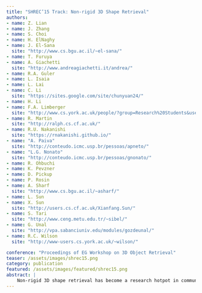 ```yaml
---
title: "SHREC’15 Track: Non-rigid 3D Shape Retrieval"
authors:
- name: Z. Lian
- name: J. Zhang
- name: S. Choi
- name: H. ElNaghy
- name: J. El-Sana
  site: "http://www.cs.bgu.ac.il/~el-sana/"
- name: T. Furuya
- name: A. Giachetti
  site: "http://www.andreagiachetti.it/andrea/"
- name: R.A. Guler
- name: L. Isaia
- name: L. Lai
- name: C. Li
  site: "https://sites.google.com/site/chunyuan24/"
- name: H. Li
- name: F.A. Limberger
  site: "http://www.cs.york.ac.uk/people/?group=Research%20Students&username=fal"
- name: R. Martin
  site: "http://ralph.cs.cf.ac.uk/"
- name: R.U. Nakanishi
  site: "https://rnakanishi.github.io/"
- name: "A. Paiva"
  site: "http://conteudo.icmc.usp.br/pessoas/apneto/"
- name: "L.G. Nonato"
  site: "http://conteudo.icmc.usp.br/pessoas/gnonato/"
- name: R. Ohbuchi
- name: K. Pevzner
- name: D. Pickup
- name: P. Rosin
- name: A. Sharf
  site: "http://www.cs.bgu.ac.il/~asharf/"
- name: L. Sun
- name: X. Sun
  site: "http://users.cs.cf.ac.uk/Xianfang.Sun/"
- name: S. Tari
  site: "http://www.ceng.metu.edu.tr/~sibel/"
- name: G. Unal
  site: "http://vpa.sabanciuniv.edu/modules/gozdeunal/"
- name: R.C. Wilson
  site: "http://www-users.cs.york.ac.uk/~wilson/"

conference: "Proceedings of EG Workshop on 3D Object Retrieval"
teaser: /assets/images/shrec15.png
category: publication
featured: /assets/images/featured/shrec15.png
abstract: |
    Non-rigid 3D shape retrieval has become a research hotpot in communities of computer graphics, computer vision, pattern recognition, etc. In this paper, we present the results of the SHREC’15 Track: Non-rigid 3D Shape Retrieval. The aim of this track is to provide a fair and effective platform to evaluate and compare the performance of current non-rigid 3D shape retrieval methods developed by different research groups around the world. The database utilized in this track consists of 1200 3D watertight triangle meshes which are equally classified into 50 categories. All models in the same category are generated from an original 3D mesh by implementing various pose transformations. The retrieval performance of a method is evaluated using 6 commonly-used measures (i.e., PR-plot, NN, FT, ST, E-measure and DCG.). Totally, there are 37 submissions and 11 groups taking part in this track. Evaluation results and comparison analyses described in this paper not only show the bright future in researches of non-rigid 3D shape retrieval but also point out several promising research directions in this topic.
---
```

